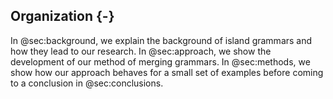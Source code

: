 ## Organization {-}

In @sec:background, we explain the background of island grammars and how they lead to our research. In @sec:approach, we show the development of our method of merging grammars. In @sec:methods, we show how our approach behaves for a small set of examples before coming to a conclusion in @sec:conclusions.

